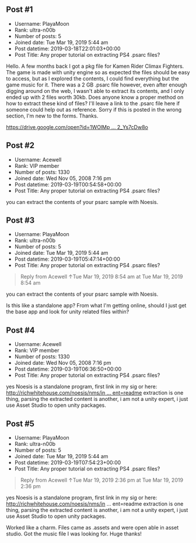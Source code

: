 ## Post #1
- Username: PlayaMoon
- Rank: ultra-n00b
- Number of posts: 5
- Joined date: Tue Mar 19, 2019 5:44 am
- Post datetime: 2019-03-18T22:01:03+00:00
- Post Title: Any proper tutorial on extracting PS4 .psarc files?

Hello. A few months back I got a pkg file for Kamen Rider Climax Fighters. The game is made with unity engine so as expected the files should be easy to access, but as I explored the contents, I could find everything but the game music for it. There was a 2 GB .psarc file however, even after enough digging around on the web, I wasn't able to extract its contents, and I only ended up with 2 files worth 30kb. Does anyone know a proper method on how to extract these kind of files? I'll leave a link to the .psarc file here if someone could help out as reference. Sorry if this is posted in the wrong section, I'm new to the forms. Thanks.

[https://drive.google.com/open?id=1WOlMp ... 2_Ys7cDw8o](https://drive.google.com/open?id=1WOlMpgHwraU-AxG5Kn4GaR2_Ys7cDw8o)
## Post #2
- Username: Acewell
- Rank: VIP member
- Number of posts: 1330
- Joined date: Wed Nov 05, 2008 7:16 pm
- Post datetime: 2019-03-19T00:54:58+00:00
- Post Title: Any proper tutorial on extracting PS4 .psarc files?

you can extract the contents of your psarc sample with Noesis.
## Post #3
- Username: PlayaMoon
- Rank: ultra-n00b
- Number of posts: 5
- Joined date: Tue Mar 19, 2019 5:44 am
- Post datetime: 2019-03-19T05:47:14+00:00
- Post Title: Any proper tutorial on extracting PS4 .psarc files?

> Reply from Acewell ↑Tue Mar 19, 2019 8:54 am at Tue Mar 19, 2019 8:54 am
>
> 
you can extract the contents of your psarc sample with Noesis.

Is this like a standalone app? From what I'm getting online, should I just get the base app and look for unity related files within?
## Post #4
- Username: Acewell
- Rank: VIP member
- Number of posts: 1330
- Joined date: Wed Nov 05, 2008 7:16 pm
- Post datetime: 2019-03-19T06:36:50+00:00
- Post Title: Any proper tutorial on extracting PS4 .psarc files?

yes Noesis is a standalone program, first link in my sig or here:
[http://richwhitehouse.com/noesis/nms/in ... ent=readme](http://richwhitehouse.com/noesis/nms/index.php?content=readme) 
extraction is one thing, parsing the extracted content is another,
i am not a unity expert, i just use Asset Studio to open unity packages.
## Post #5
- Username: PlayaMoon
- Rank: ultra-n00b
- Number of posts: 5
- Joined date: Tue Mar 19, 2019 5:44 am
- Post datetime: 2019-03-19T07:54:23+00:00
- Post Title: Any proper tutorial on extracting PS4 .psarc files?

> Reply from Acewell ↑Tue Mar 19, 2019 2:36 pm at Tue Mar 19, 2019 2:36 pm
>
> 
yes Noesis is a standalone program, first link in my sig or here:
http://richwhitehouse.com/noesis/nms/in ... ent=readme 
extraction is one thing, parsing the extracted content is another,
i am not a unity expert, i just use Asset Studio to open unity packages.

Worked like a charm. Files came as .assets and were open able in asset studio. Got the music file I was looking for. Huge thanks!
